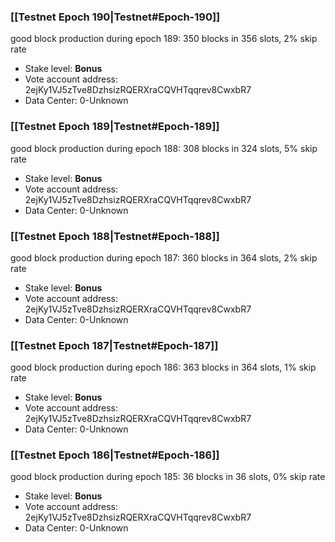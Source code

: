 ### [[Testnet Epoch 190|Testnet#Epoch-190]]
good block production during epoch 189: 350 blocks in 356 slots, 2% skip rate
* Stake level: **Bonus** 
* Vote account address: 2ejKy1VJ5zTve8DzhsizRQERXraCQVHTqqrev8CwxbR7
* Data Center: 0-Unknown
### [[Testnet Epoch 189|Testnet#Epoch-189]]
good block production during epoch 188: 308 blocks in 324 slots, 5% skip rate
* Stake level: **Bonus** 
* Vote account address: 2ejKy1VJ5zTve8DzhsizRQERXraCQVHTqqrev8CwxbR7
* Data Center: 0-Unknown
### [[Testnet Epoch 188|Testnet#Epoch-188]]
good block production during epoch 187: 360 blocks in 364 slots, 2% skip rate
* Stake level: **Bonus** 
* Vote account address: 2ejKy1VJ5zTve8DzhsizRQERXraCQVHTqqrev8CwxbR7
* Data Center: 0-Unknown
### [[Testnet Epoch 187|Testnet#Epoch-187]]
good block production during epoch 186: 363 blocks in 364 slots, 1% skip rate
* Stake level: **Bonus** 
* Vote account address: 2ejKy1VJ5zTve8DzhsizRQERXraCQVHTqqrev8CwxbR7
* Data Center: 0-Unknown
### [[Testnet Epoch 186|Testnet#Epoch-186]]
good block production during epoch 185: 36 blocks in 36 slots, 0% skip rate
* Stake level: **Bonus** 
* Vote account address: 2ejKy1VJ5zTve8DzhsizRQERXraCQVHTqqrev8CwxbR7
* Data Center: 0-Unknown